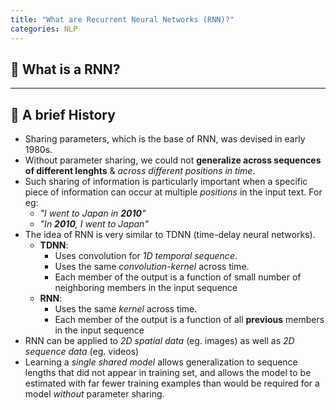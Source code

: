 ```yaml
---
title: "What are Recurrent Neural Networks (RNN)?"
categories: NLP
---
```


## 🤔 What is a RNN?

---

## 🔄 A brief History

- Sharing parameters, which is the base of RNN, was devised in early 1980s.
- Without parameter sharing, we could not **generalize across sequences of different lenghts** & _across different positions in time_.
- Such sharing of information is particularly important when a specific piece of information can occur at multiple _positions_ in the input text. For eg:
  - _"I went to Japan in **2010**"_
  - _"In **2010**, I went to Japan"_
- The idea of RNN is very similar to TDNN (time-delay neural networks).
  - **TDNN**:
    - Uses convolution for _1D temporal sequence_.
    - Uses the same _convolution-kernel_ across time.
    - Each member of the output is a function of small number of neighboring members in the input sequence
  - **RNN**:
    - Uses the same _kernel_ across time.
    - Each member of the output is a function of all **previous** members in the input sequence
- RNN can be applied to _2D spatial data_ (eg. images) as well as _2D sequence data_ (eg. videos)
- Learning a _single shared model_ allows generalization to sequence lengths that did not appear in training set, and allows the model to be estimated with far fewer training examples than would be required for a model _without_ parameter sharing.

